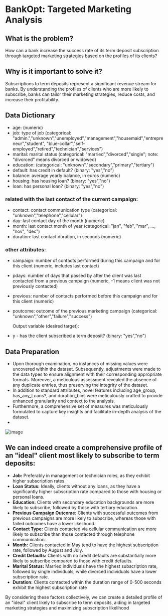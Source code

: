 # BankOpt: Targeted Marketing Analysis

## What is the problem?
How can a bank increase the success rate of its term deposit subscription through targeted marketing strategies based on the profiles of its clients?

## Why is it important to solve it?
Subscriptions to term deposits represent a significant revenue stream for banks. By understanding the profiles of clients who are more likely to subscribe, banks can tailor their marketing strategies, reduce costs, and increase their profitability.

## Data Dictionary

- age: (numeric)
- job: type of job (categorical: "admin.","unknown","unemployed","management","housemaid","entrepreneur","student",
                                       "blue-collar","self-employed","retired","technician","services") 
- marital: marital status (categorical: "married","divorced","single"; note: "divorced" means divorced or widowed)
- education: (categorical: "unknown","secondary","primary","tertiary")
- default: has credit in default? (binary: "yes","no")
- balance: average yearly balance, in euros (numeric) 
- housing: has housing loan? (binary: "yes","no")
- loan: has personal loan? (binary: "yes","no")

### related with the last contact of the current campaign:

- contact: contact communication type (categorical: "unknown","telephone","cellular") 
- day: last contact day of the month (numeric)
- month: last contact month of year (categorical: "jan", "feb", "mar", ..., "nov", "dec")
- duration: last contact duration, in seconds (numeric)

 ### other attributes:

- campaign: number of contacts performed during this campaign and for this client (numeric, includes last contact)
- pdays: number of days that passed by after the client was last contacted from a previous campaign (numeric, -1 means client was not previously contacted)
- previous: number of contacts performed before this campaign and for this client (numeric)
- poutcome: outcome of the previous marketing campaign (categorical: "unknown","other","failure","success")

  Output variable (desired target):
- y - has the client subscribed a term deposit? (binary: "yes","no")

## Data Preparation

- Upon thorough examination, no instances of missing values were uncovered within the dataset. Subsequently, adjustments were made to the data types to ensure alignment with their corresponding appropriate formats. Moreover, a meticulous assessment revealed the absence of any duplicate entries, thus preserving the integrity of the dataset.
- In addition to standard attributes, novel features including age_group, has_any_Loans?, and duration_bins were meticulously crafted to provide enhanced granularity and context to the analysis.
- Furthermore, a comprehensive set of measures was meticulously formulated to capture key insights and facilitate in-depth analysis of the dataset.
- 
![image](https://github.com/iamgakash/Projects/assets/159927555/268598d7-e5af-4313-b7fb-db073964a00b)

## We can indeed create a comprehensive profile of an "ideal" client most likely to subscribe to term deposits:

- **Job:** Preferably in management or technician roles, as they exhibit higher subscription rates.
- **Loan Status:** Ideally, clients without any loans, as they have a significantly higher subscription rate compared to those with housing or personal loans.
- **Education:** Clients with secondary education backgrounds are more likely to subscribe, followed by those with tertiary education.
- **Previous Campaign Outcome:** Clients with successful outcomes from previous campaigns are more likely to subscribe, whereas those with failed outcomes have a lower likelihood.
- **Contact Type:** Clients contacted via cellular communication are more likely to subscribe than those contacted through telephone communication.
- **Month:** Clients contacted in May tend to have the highest subscription rate, followed by August and July.
- **Credit Defaults:** Clients with no credit defaults are substantially more likely to subscribe compared to those with credit defaults.
- **Marital Status:** Married individuals have the highest subscription rate, followed by single individuals, while divorced individuals have a lower subscription rate.
- **Duration:** Clients contacted within the duration range of 0-500 seconds exhibit the highest subscription rate


By considering these factors collectively, we can create a detailed profile of an "ideal" client likely to subscribe to term deposits, aiding in targeted marketing strategies and maximizing subscription likelihood




